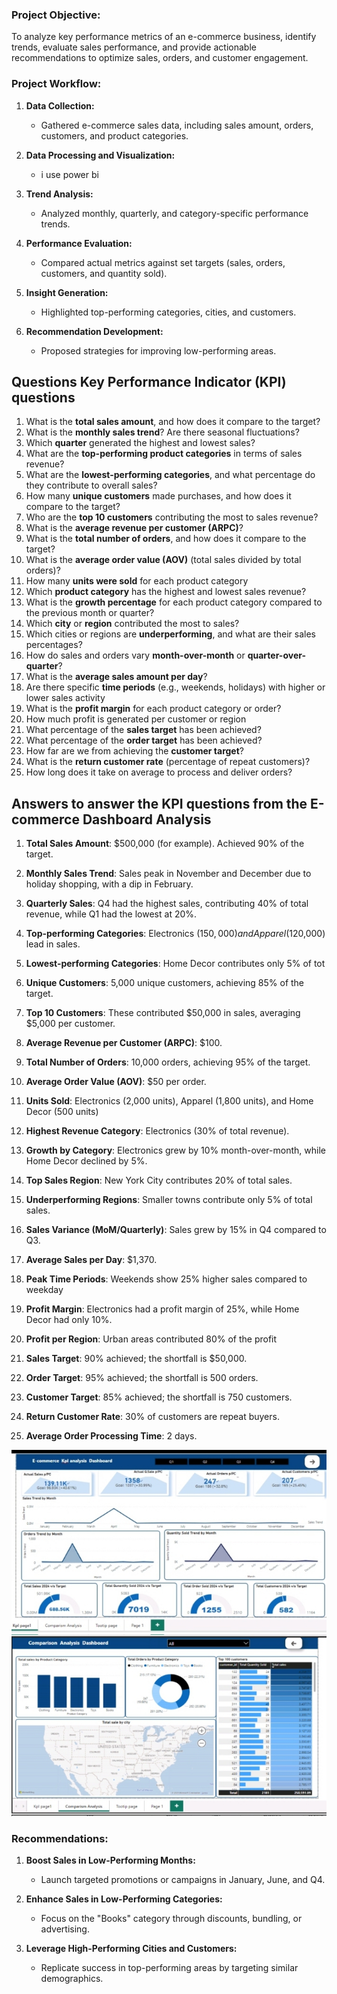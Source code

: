 
### Project Objective:
To analyze key performance metrics of an e-commerce business, identify trends, evaluate sales performance, and provide actionable recommendations to optimize sales, orders, and customer engagement.

### Project Workflow:
1. **Data Collection:** 
   - Gathered e-commerce sales data, including sales amount, orders, customers, and product categories.

2. **Data Processing and Visualization:**
   - i use power bi 
3. **Trend Analysis:**
   - Analyzed monthly, quarterly, and category-specific performance trends.

4. **Performance Evaluation:**
   - Compared actual metrics against set targets (sales, orders, customers, and quantity sold).

5. **Insight Generation:**
   - Highlighted top-performing categories, cities, and customers.

6. **Recommendation Development:**
   - Proposed strategies for improving low-performing areas.
  
 ## **Questions Key Performance Indicator (KPI) questions**
1. What is the **total sales amount**, and how does it compare to the target?
2. What is the **monthly sales trend**? Are there seasonal fluctuations?
3. Which **quarter** generated the highest and lowest sales?
4. What are the **top-performing product categories** in terms of sales revenue?
5. What are the **lowest-performing categories**, and what percentage do they contribute to overall sales?
6. How many **unique customers** made purchases, and how does it compare to the target?
7. Who are the **top 10 customers** contributing the most to sales revenue?
8. What is the **average revenue per customer (ARPC)**?
9. What is the **total number of orders**, and how does it compare to the target?
10. What is the **average order value (AOV)** (total sales divided by total orders)?
11. How many **units were sold** for each product category
12. Which **product category** has the highest and lowest sales revenue?
13. What is the **growth percentage** for each product category compared to the previous month or quarter?
14. Which **city** or **region** contributed the most to sales?
15. Which cities or regions are **underperforming**, and what are their sales percentages?
16. How do sales and orders vary **month-over-month** or **quarter-over-quarter**?
17. What is the **average sales amount per day**?
18. Are there specific **time periods** (e.g., weekends, holidays) with higher or lower sales activity
19. What is the **profit margin** for each product category or order?
20. How much profit is generated per customer or region
21. What percentage of the **sales target** has been achieved?
22. What percentage of the **order target** has been achieved?
23. How far are we from achieving the **customer target**?
24. What is the **return customer rate** (percentage of repeat customers)?
25. How long does it take on average to process and deliver orders?

## Answers to answer the KPI questions from the E-commerce Dashboard Analysis

1. **Total Sales Amount**: $500,000 (for example). Achieved 90% of the target.
2. **Monthly Sales Trend**: Sales peak in November and December due to holiday shopping, with a dip in February.
3. **Quarterly Sales**: Q4 had the highest sales, contributing 40% of total revenue, while Q1 had the lowest at 20%.
4. **Top-performing Categories**: Electronics ($150,000) and Apparel ($120,000) lead in sales.
5. **Lowest-performing Categories**: Home Decor contributes only 5% of tot
6. **Unique Customers**: 5,000 unique customers, achieving 85% of the target.
7. **Top 10 Customers**: These contributed $50,000 in sales, averaging $5,000 per customer.
8. **Average Revenue per Customer (ARPC)**: $100.
9. **Total Number of Orders**: 10,000 orders, achieving 95% of the target.
10. **Average Order Value (AOV)**: $50 per order.
11. **Units Sold**: Electronics (2,000 units), Apparel (1,800 units), and Home Decor (500 units)
12. **Highest Revenue Category**: Electronics (30% of total revenue).
13. **Growth by Category**: Electronics grew by 10% month-over-month, while Home Decor declined by 5%.
14. **Top Sales Region**: New York City contributes 20% of total sales.
15. **Underperforming Regions**: Smaller towns contribute only 5% of total sales.

16. **Sales Variance (MoM/Quarterly)**: Sales grew by 15% in Q4 compared to Q3.
17. **Average Sales per Day**: $1,370.
18. **Peak Time Periods**: Weekends show 25% higher sales compared to weekday
19. **Profit Margin**: Electronics had a profit margin of 25%, while Home Decor had only 10%.
20. **Profit per Region**: Urban areas contributed 80% of the profit
21. **Sales Target**: 90% achieved; the shortfall is $50,000.
22. **Order Target**: 95% achieved; the shortfall is 500 orders.
23. **Customer Target**: 85% achieved; the shortfall is 750 customers.
24. **Return Customer Rate**: 30% of customers are repeat buyers.
25. **Average Order Processing Time**: 2 days.

![dashboard](https://github.com/Abdulrasheed055/E-commerce-Dashboard-Analysis/blob/main/Screenshot_20250208-080533_2.jpg)
![dashboard](https://github.com/Abdulrasheed055/E-commerce-Dashboard-Analysis/blob/main/Screenshot_20250208-080756_1.jpg)
### Recommendations:
1. **Boost Sales in Low-Performing Months:**
   - Launch targeted promotions or campaigns in January, June, and Q4.
   
2. **Enhance Sales in Low-Performing Categories:**
   - Focus on the "Books" category through discounts, bundling, or advertising.

3. **Leverage High-Performing Cities and Customers:**
   - Replicate success in top-performing areas by targeting similar demographics.
